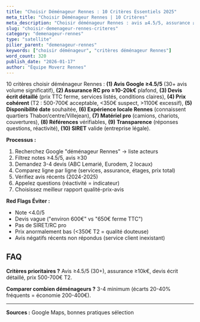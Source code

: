 ```yaml
---
title: "Choisir Déménageur Rennes : 10 Critères Essentiels 2025"
meta_title: "Choisir Déménageur Rennes | 10 Critères"
meta_description: "Choisir déménageur Rennes : avis ≥4.5/5, assurance ≥10k€, devis écrit détaillé, tarif 500-700€ T2 acceptable, disponibilité date. ABC, Eurodem, locaux."
slug: "choisir-demenageur-rennes-criteres"
category: "demenageur-rennes"
type: "satellite"
pilier_parent: "demenageur-rennes"
keywords: ["choisir déménageur", "critères déménageur Rennes"]
word_count: 320
publish_date: "2026-01-17"
author: "Équipe Moverz Rennes"
---
```


10 critères choisir déménageur Rennes : **(1) Avis Google ≥4.5/5** (30+ avis volume significatif), **(2) Assurance RC pro ≥10-20k€** plafond, **(3) Devis écrit détaillé** (prix TTC ferme, services listés, conditions claires), **(4) Prix cohérent** (T2 : 500-700€ acceptable, <350€ suspect, >1100€ excessif), **(5) Disponibilité date** souhaitée, **(6) Expérience locale Rennes** (connaissent quartiers Thabor/centre/Villejean), **(7) Matériel pro** (camions, chariots, couvertures), **(8) Références** vérifiables, **(9) Transparence** (réponses questions, réactivité), **(10) SIRET** valide (entreprise légale).

**Processus :**
1. Recherchez Google "déménageur Rennes" → liste acteurs
2. Filtrez notes ≥4.5/5, avis ≥30
3. Demandez 3-4 devis (ABC Lemarié, Eurodem, 2 locaux)
4. Comparez ligne par ligne (services, assurance, étages, prix total)
5. Vérifiez avis récents (2024-2025)
6. Appelez questions (réactivité = indicateur)
7. Choisissez meilleur rapport qualité-prix-avis

**Red Flags Éviter :**
- Note <4.0/5
- Devis vague ("environ 600€" vs "650€ ferme TTC")
- Pas de SIRET/RC pro
- Prix anormalement bas (<350€ T2 = qualité douteuse)
- Avis négatifs récents non répondus (service client inexistant)

## FAQ

**Critères prioritaires ?**
Avis ≥4.5/5 (30+), assurance ≥10k€, devis écrit détaillé, prix 500-700€ T2.

**Comparer combien déménageurs ?**
3-4 minimum (écarts 20-40% fréquents = économie 200-400€).

---
**Sources :** Google Maps, bonnes pratiques sélection

